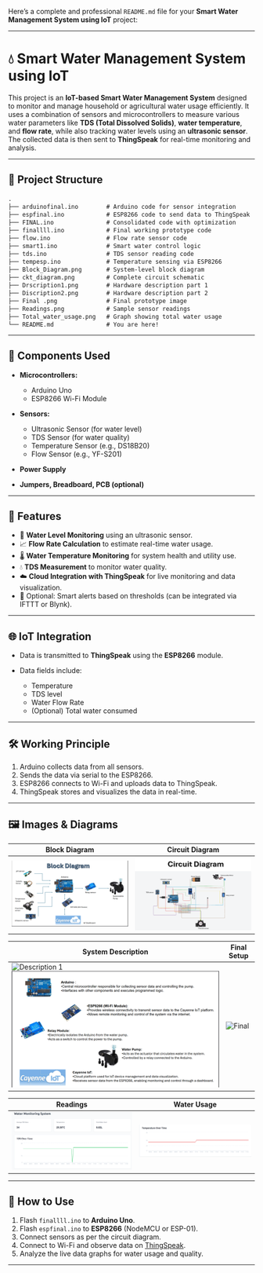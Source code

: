 Here’s a complete and professional `README.md` file for your **Smart Water Management System using IoT** project:

---

# 💧 Smart Water Management System using IoT

This project is an **IoT-based Smart Water Management System** designed to monitor and manage household or agricultural water usage efficiently. It uses a combination of sensors and microcontrollers to measure various water parameters like **TDS (Total Dissolved Solids)**, **water temperature**, and **flow rate**, while also tracking water levels using an **ultrasonic sensor**. The collected data is then sent to **ThingSpeak** for real-time monitoring and analysis.

---

## 📁 Project Structure

```
.
├── arduinofinal.ino        # Arduino code for sensor integration
├── espfinal.ino            # ESP8266 code to send data to ThingSpeak
├── FINAL.ino               # Consolidated code with optimization
├── finallll.ino            # Final working prototype code
├── flow.ino                # Flow rate sensor code
├── smart1.ino              # Smart water control logic
├── tds.ino                 # TDS sensor reading code
├── tempesp.ino             # Temperature sensing via ESP8266
├── Block_Diagram.png       # System-level block diagram
├── ckt_diagram.png         # Complete circuit schematic
├── Drscription1.png        # Hardware description part 1
├── Discription2.png        # Hardware description part 2
├── Final .png              # Final prototype image
├── Readings.png            # Sample sensor readings
├── Total_water_usage.png   # Graph showing total water usage
└── README.md               # You are here!
```

---

## 🔧 Components Used

* **Microcontrollers:**

  * Arduino Uno
  * ESP8266 Wi-Fi Module
* **Sensors:**

  * Ultrasonic Sensor (for water level)
  * TDS Sensor (for water quality)
  * Temperature Sensor (e.g., DS18B20)
  * Flow Sensor (e.g., YF-S201)
* **Power Supply**
* **Jumpers, Breadboard, PCB (optional)**

---

## 📡 Features

* 🌊 **Water Level Monitoring** using an ultrasonic sensor.
* 📈 **Flow Rate Calculation** to estimate real-time water usage.
* 🌡️ **Water Temperature Monitoring** for system health and utility use.
* 💧 **TDS Measurement** to monitor water quality.
* ☁️ **Cloud Integration with ThingSpeak** for live monitoring and data visualization.
* 🔔 Optional: Smart alerts based on thresholds (can be integrated via IFTTT or Blynk).

---

## 🌐 IoT Integration

* Data is transmitted to **ThingSpeak** using the **ESP8266** module.
* Data fields include:

  * Temperature
  * TDS level
  * Water Flow Rate
  * (Optional) Total water consumed

---

## 🛠️ Working Principle

1. Arduino collects data from all sensors.
2. Sends the data via serial to the ESP8266.
3. ESP8266 connects to Wi-Fi and uploads data to ThingSpeak.
4. ThingSpeak stores and visualizes the data in real-time.

---

## 🖼️ Images & Diagrams

| Block Diagram                         | Circuit Diagram                       |
| ------------------------------------- | ------------------------------------- |
| ![Block Diagram](Docs/Block_Diagram.png) | ![Circuit Diagram](Docs/ckt_diagram.png) |

| System Description                                                        | Final Setup              |
| ------------------------------------------------------------------------- | ------------------------ |
| ![Description 1](Docs/Discription1.png) ![Description 2](Docs/Discription2.png) | ![Final](Docs/Final.png) |

| Readings                    | Water Usage                             |
| --------------------------- | --------------------------------------- |
| ![Readings](Docs/Readings.png) | ![Water Usage](Docs/Total_water_usage.png) |

---

## 🚀 How to Use

1. Flash `finallll.ino` to **Arduino Uno**.
2. Flash `espfinal.ino` to **ESP8266** (NodeMCU or ESP-01).
3. Connect sensors as per the circuit diagram.
4. Connect to Wi-Fi and observe data on [ThingSpeak](https://thingspeak.com/).
5. Analyze the live data graphs for water usage and quality.

---
